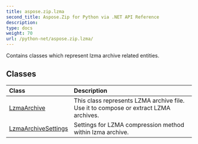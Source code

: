 ```yaml
---
title: aspose.zip.lzma
second_title: Aspose.Zip for Python via .NET API Reference
description: 
type: docs
weight: 70
url: /python-net/aspose.zip.lzma/
---
```



Contains classes which represent lzma archive related entities.

## Classes
| Class | Description |
| :- | :- |
|[LzmaArchive](/zip/python-net/aspose.zip.lzma/lzmaarchive/)|This class represents LZMA archive file. Use it to compose or extract LZMA archives.|
|[LzmaArchiveSettings](/zip/python-net/aspose.zip.lzma/lzmaarchivesettings/)|Settings for LZMA compression method within lzma archive.|
